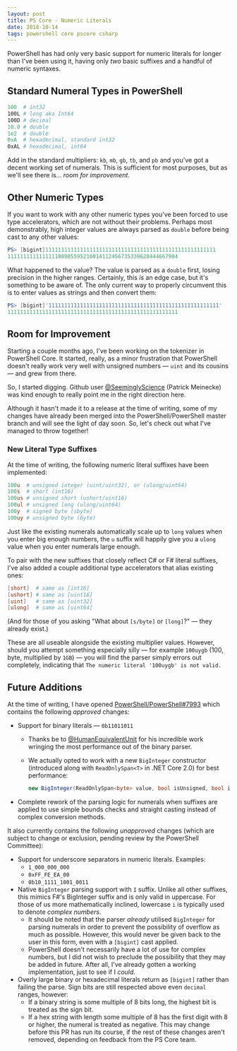 ```yaml
---
layout: post
title: PS Core - Numeric Literals
date: 2018-10-14
tags: powershell core pscore csharp
---
```


PowerShell has had only very basic support for numeric literals for longer than I've been using it,
having only _two_ basic suffixes and a handful of numeric syntaxes.

## Standard Numeral Types in PowerShell

```powershell
100  # int32
100L # long aka Int64
100D # decimal
10.0 # double
1e2  # double
0xA  # hexadecimal, standard int32
0xAL # hexadecimal, int64
```

Add in the standard multipliers: `kb`, `mb`, `gb`, `tb`, and `pb` and you've got a decent working
set of numerals. This is sufficient for most purposes, but as we'll see there is... _room for
improvement_.

## Other Numeric Types

If you want to work with any other numeric types you've been forced to use type accelerators, which
are not without their problems. Perhaps most demonstrably, high integer values are always parsed as
`double` before being cast to any other values:

```powershell
PS> [bigint]111111111111111111111111111111111111111111111111111111
111111111111111100905595216014112456735339620444667904
```

What happened to the value? The value is parsed as a `double` first, losing precision in the higher
ranges. Certainly, this _is_ an edge case, but it's something to be aware of. The only current way
to properly circumvent this is to enter values as strings and then convert them:

```powershell
PS> [bigint]'111111111111111111111111111111111111111111111111111111'
111111111111111111111111111111111111111111111111111111
```

## Room for Improvement

Starting a couple months ago, I've been working on the tokenizer in PowerShell Core. It started,
really, as a minor frustration that PowerShell doesn't really work very well with unsigned numbers
&mdash; `uint` and its cousins &mdash; and grew from there.

So, I started digging. Github user [@SeeminglyScience](https://github.com/seeminglyscience)
(Patrick Meinecke) was kind enough to really point me in the right direction here.

Although it hasn't made it to a release at the time of writing, some of my changes have already been
merged into the PowerShell/PowerShell master branch and will see the light of day soon. So, let's
check out what I've managed to throw together!

### New Literal Type Suffixes

At the time of writing, the following numeric literal suffixes have been implemented:

```powershell
100u  # unsigned integer (uint/uint32), or (ulong/uint64)
100s  # short (int16)
100us # unsigned short (ushort/uint16)
100ul # unsigned long (ulong/uint64)
100y  # signed byte (sbyte)
100uy # unsigned byte (byte)
```

Just like the existing numerals automatically scale up to `long` values when you enter big enough
numbers, the `u` suffix will happily give you a `ulong` value when you enter numerals large enough.

To pair with the new suffixes that closely reflect C# or F# literal suffixes, I've also added
a couple additional type accelerators that alias existing ones:

```powershell
[short]  # same as [int16]
[ushort] # same as [uint16]
[uint]   # same as [uint32]
[ulong]  # same as [uint64]
```

(And for those of you asking "What about `[s/byte]` or `[long]`?" &mdash; they already exist.)

These are all useable alongside the existing multiplier values. However, should you attempt
something especially silly &mdash; for example `100uygb` (100, byte, multiplied by `1GB`) &mdash;
you will find the parser simply errors out completely, indicating that `The numeric literal
'100uygb' is not valid.`

## Future Additions

At the time of writing, I have opened
[PowerShell/PowerShell#7993](https://github.com/PowerShell/PowerShell/pull/7993) which contains the
following _approved_ changes:

* Support for binary literals &mdash; `0b11011011`
  * Thanks be to [@HumanEquivalentUnit](https://github.com/HumanEquivalentUnit) for his incredible work wringing the most performance out of the binary parser.
  * We actually opted to work with a new `BigInteger` constructor (introduced along with `ReadOnlySpan<T>` in .NET Core 2.0) for best performance:

    ```csharp
    new BigInteger(ReadOnlySpan<byte> value, bool isUnsigned, bool isBigEndian);
    ```

* Complete rework of the parsing logic for numerals when suffixes are applied to use simple bounds checks and straight casting instead of complex conversion methods.

It also currently contains the following _unapproved_ changes (which are subject to change or
exclusion, pending review by the PowerShell Committee):

* Support for underscore separators in numeric literals. Examples:
  * `1_000_000_000`
  * `0xFF_FE_EA_00`
  * `0b10_1111_1001_0011`
* Native `BigInteger` parsing support with `I` suffix. Unlike all other suffixes, this mimics F#'s BigInteger suffix and is only valid in uppercase. For those of us more mathematically inclined, lowercase `i` is typically used to denote _complex numbers_.
  * It should be noted that the parser _already_ utilised `BigInteger` for parsing numerals in order to prevent the possibility of overflow as much as possible. However, this would never be given back to the user in this form, even with a `[bigint]` cast applied.
  * PowerShell doesn't necessarily have a lot of use for complex numbers, but I did not wish to preclude the possibility that they may be added in future. After all, I've already gotten a working implementation, just to see if I _could_.
* Overly large binary or hexadecimal literals return as `[bigint]` rather than failing the parse. Sign bits are still respected above even `decimal` ranges, however:
  * If a binary string is some multiple of 8 bits long, the highest bit is treated as the sign bit.
  * If a hex string with length some multiple of 8 has the first digit with 8 or higher, the numeral is treated as negative. This may change before this PR has run its course, if the rest of these changes aren't removed, depending on feedback from the PS Core team.